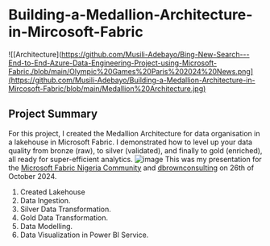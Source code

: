 # Building-a-Medallion-Architecture-in-Mircosoft-Fabric

![[Architecture](https://github.com/Musili-Adebayo/Bing-New-Search---End-to-End-Azure-Data-Engineering-Project-using-Microsoft-Fabric./blob/main/Olympic%20Games%20Paris%202024%20News.png](https://github.com/Musili-Adebayo/Building-a-Medallion-Architecture-in-Mircosoft-Fabric/blob/main/Medallion%20Architecture.jpg)

##  Project Summary
For this project, I created the Medallion Architecture for data organisation in a lakehouse in Microsoft Fabric. I demonstrated how to level up your data quality from bronze (raw), to silver (validated), and finally to gold (enriched), all ready for super-efficient analytics. ![image](https://github.com/user-attachments/assets/b6dfe669-de85-476d-8f89-95e6ac444818)
 This was my presentation for the [Microsoft Fabric Nigeria Community](https://community.fabric.microsoft.com/t5/Microsoft-Fabric-Nigeria/gh-p/MicrosoftFabricNigeria) and [dbrownconsulting](https://www.linkedin.com/posts/dbrownconsulting_analyticsmeetup-dbrownconsulting-microsoftfabric-activity-7255201470994673668-hX6G?utm_source=share&utm_medium=member_desktop) on 26th of October 2024. 

1. Created Lakehouse
2. Data Ingestion. 
3. Silver Data Transformation.
4. Gold Data Transformation.
5. Data Modelling.
6. Data Visualization in Power BI Service.
